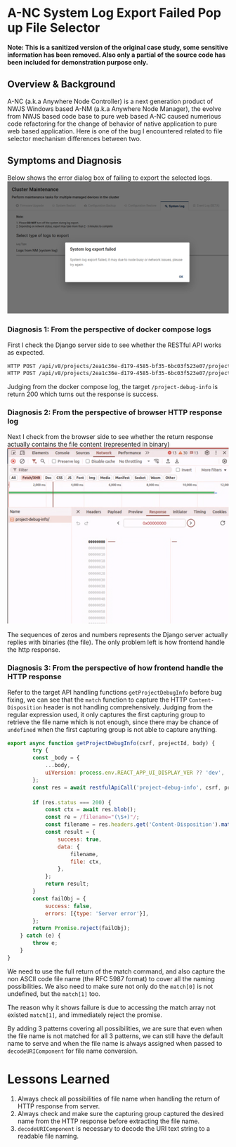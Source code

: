 # A-NC System Log Export Failed Pop up File Selector

**Note: This is a sanitized version of the original case study, some sensitive information has been removed. Also only a partial of the source code has been included for demonstration purpose only.**

## Overview & Background
A-NC (a.k.a Anywhere Node Controller) is a next generation product of NWJS Windows based A-NM (a.k.a Anywhere Node Manager), the evolve from NWJS based code base to pure web based A-NC caused numerious code refactoring for the change of behavior of native application to pure web based application. Here is one of the bug I encountered related to file selector mechanism differences between two.


## Symptoms and Diagnosis
Below shows the error dialog box of failing to export the selected logs.  
![System log export failed](./src/error-dialog.png)

### Diagnosis 1: From the perspective of docker compose logs
First I check the Django server side to see whether the RESTful API works as expected.

```bash
HTTP POST /api/v8/projects/2ea1c36e-d179-4585-bf35-6bc03f523e07/project-debug-info/ 200 [10.52, 10.240.0.254:59008]
HTTP POST /api/v8/projects/2ea1c36e-d179-4585-bf35-6bc03f523e07/project-debug-info/ 200 [7.56, 10.240.0.254:59008]
```

Judging from the docker compose log, the target `/project-debug-info` is return 200 which turns out the response is success.

### Diagnosis 2: From the perspective of browser HTTP response log
Next I check from the browser side to see whether the return response actually contains the file content (represented in binary)
![Response binary ok](./src/response-tab-blob.png)

The sequences of zeros and numbers represents the Django server actually replies with binaries (the file). The only problem left is how frontend handle the http response.

### Diagnosis 3: From the perspective of how frontend handle the HTTP response
Refer to the target API handling functions `getProjectDebugInfo` before bug fixing, we can see that the `match` function to capture the HTTP `Content-Disposition` header is not handling comprehensively. Judging from the regular expression used, it only captures the first capturing group to retrieve the file name which is not enough, since there may be chance of `undefined` when the first capturing group is not able to capture anything.

```js
export async function getProjectDebugInfo(csrf, projectId, body) {
        try {
        const _body = {
            ...body,
            uiVersion: process.env.REACT_APP_UI_DISPLAY_VER ?? 'dev',
        };
        const res = await restfulApiCall('project-debug-info', csrf, projectId, _body);

        if (res.status === 200) {
            const ctx = await res.blob();
            const re = /filename="(\S+)"/;
            const filename = res.headers.get('Content-Disposition').match(re)[1];
            const result = {
                success: true,
                data: {
                    filename,
                    file: ctx,
                },
            };
            return result;
        }
        const failObj = {
            success: false,
            errors: [{type: 'Server error'}],
        };
        return Promise.reject(failObj);
    } catch (e) {
        throw e;
    }
}
```

We need to use the full return of the match command, and also capture the non ASCII code file name (the RFC 5987 format) to cover all the naming possibilities. We also need to make sure not only do the `match[0]` is not undefined, but the `match[1]` too.

The reason why it shows failure is due to accessing the match array not existed `match[1]`, and immediately reject the promise.

By adding 3 patterns covering all possibilities, we are sure that even when the file name is not matched for all 3 patterns, we can still have the default name to serve and when the file name is always assigned when passed to `decodeURIComponent` for file name conversion.


# Lessons Learned
1. Always check all possibilities of file name when handling the return of HTTP response from server.
2. Always check and make sure the capturing group captured the desired name from the HTTP response before extracting the file name.
3. `decodeURIComponent` is necessary to decode the URI text string to a readable file naming.